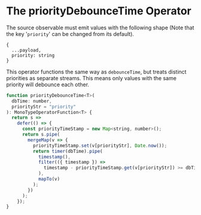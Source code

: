# The priorityDebounceTime Operator

The source observable must emit values with the following shape
(Note that the key '`priority`' can be changed from its default).

```
{
  ...payload,
  priority: string
}
```

This operator functions the same way as `debounceTime`, but treats distinct priorities as separate streams. This means only values with the same priority will debounce each other.

``` JavaScript
function priorityDebounceTime<T>(
  dbTime: number,
  priorityStr = "priority"
): MonoTypeOperatorFunction<T> {
  return s =>
    defer(() => {
      const priorityTimeStamp = new Map<string, number>();
      return s.pipe(
        mergeMap(v => {
          priorityTimeStamp.set(v[priorityStr], Date.now());
          return timer(dbTime).pipe(
            timestamp(),
            filter(({ timestamp }) =>
              timestamp - priorityTimeStamp.get(v[priorityStr]) >= dbTime
            ),
            mapTo(v)
          );
        })
      );
    });
}
```
